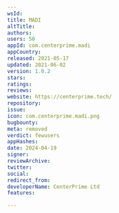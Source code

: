 ```yaml
---
wsId: 
title: MADI
altTitle: 
authors: 
users: 50
appId: com.centerprime.madi
appCountry: 
released: 2021-05-17
updated: 2021-06-02
version: 1.0.2
stars: 
ratings: 
reviews: 
website: https://centerprime.tech/
repository: 
issue: 
icon: com.centerprime.madi.png
bugbounty: 
meta: removed
verdict: fewusers
appHashes: 
date: 2024-04-19
signer: 
reviewArchive: 
twitter: 
social: 
redirect_from: 
developerName: CenterPrime Ltd
features: 

---
```


